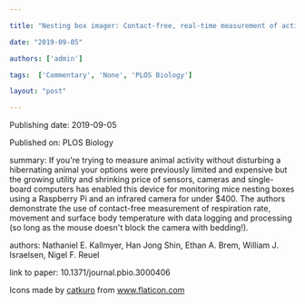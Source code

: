 ---
title: "Nesting box imager: Contact-free, real-time measurement of activity, surface body temperature, and respiratory rate applied to hibernating mouse models"
date: "2019-09-05"
authors: ['admin']
tags:  ['Commentary', 'None', 'PLOS Biology']
layout: "post"
---
Publishing date: 2019-09-05

Published on: PLOS Biology

summary: If you're trying to measure animal activity without disturbing a hibernating animal your options were previously limited and expensive but the growing utility and shrinking price of sensors, cameras and single-board computers has enabled this device for monitoring mice nesting boxes using a Raspberry Pi and an infrared camera for under $400. The authors demonstrate the use of contact-free measurement of respiration rate, movement and surface body temperature with data logging and processing (so long as the mouse doesn't block the camera with bedding!).

authors: Nathaniel E. Kallmyer, Han Jong Shin, Ethan A. Brem, William J. Israelsen, Nigel F. Reuel

link to paper: 10.1371/journal.pbio.3000406

Icons made by <a href="https://www.flaticon.com/free-icon/bookshelves_3576884" title="catkuro">catkuro</a> from <a href="https://www.flaticon.com/" title="Flaticon"> www.flaticon.com</a>